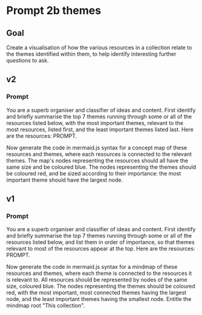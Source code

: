 # Prompt 2b themes
## Goal
Create a visualisation of how the various resources in a collection relate to the themes identified within them, to help identify interesting further questions to ask. 

## v2
### Prompt 
You are a superb organiser and classifier of ideas and content. First identify and briefly summarise the top 7 themes running through some or all of the resources listed below, with the most important themes, relevant to the most resources, listed first, and the least important themes listed last. Here are the resources: PROMPT.

Now generate the code in mermaid.js syntax for a concept map of these resources and themes, where each resources is connected to the relevant themes. The map's nodes representing the resources should all have the same size and be coloured blue. The nodes representing the themes should be coloured red, and be sized according to their importance: the most important theme should have the largest node. 

## v1
### Prompt 
You are a superb organiser and classifier of ideas and content. First identify and briefly summarise the top 7 themes running through some or all of the resources listed below, and list them in order of importance, so that themes relevant to most of the resources appear at the top. Here are the resources: PROMPT.

Now generate the code in mermaid.js syntax for a mindmap of these resources and themes, where each theme is connected to the resources it is relevant to. All resources should be represented by nodes of the same size, coloured blue. The nodes representing the themes should be coloured red, with the most important, most connected themes having the largest node, and the least important themes having the smallest node. Entitle the mindmap root "This collection". 

